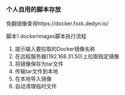 ### 个人自用的脚本存放
免翻镜像查询https://docker.fxxk.dedyn.io/

脚本1
   dockerimages脚本执行流程
1. 提示输入要拉取的Docker镜像名称
2. 在远程服务器(192.168.31.50)上拉取指定镜像
3. 将镜像保存为tar文件
4. 传输tar文件到本地
5. 在本地导入镜像
6. 自动清理临时文件
